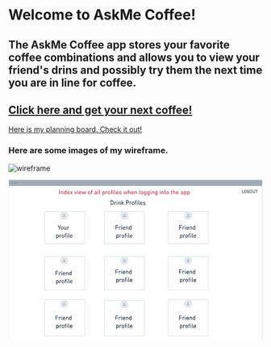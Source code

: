 <h1> Welcome to AskMe Coffee!</h1>
<h2> The AskMe Coffee app stores your favorite coffee combinations and allows you to view your friend's drins and possibly try them the next time you are in line for coffee.</h2>
<h2>
<a href="https://askmecoffee.fly.dev/"> Click here and get your next coffee!</a>
</h2>

<a href="https://trello.com/invite/b/QXgQscWT/ATTI0050b7605840b13859173e7333e72a7cBBA23BFE/askme-coffee"> Here is my planning board. Check it out!</a>
<h3>Here are some images of my wireframe.</h3>

![wireframe](images/../public/images/Screenshot_2023-01-13_at_3.25.28_PM.pngScreenshot_2023-01-13_at_3.25.28_PM.png)

![wireframe](images/../public/images/Screenshot_2023-01-13_at_3.25.47_PM.png)
